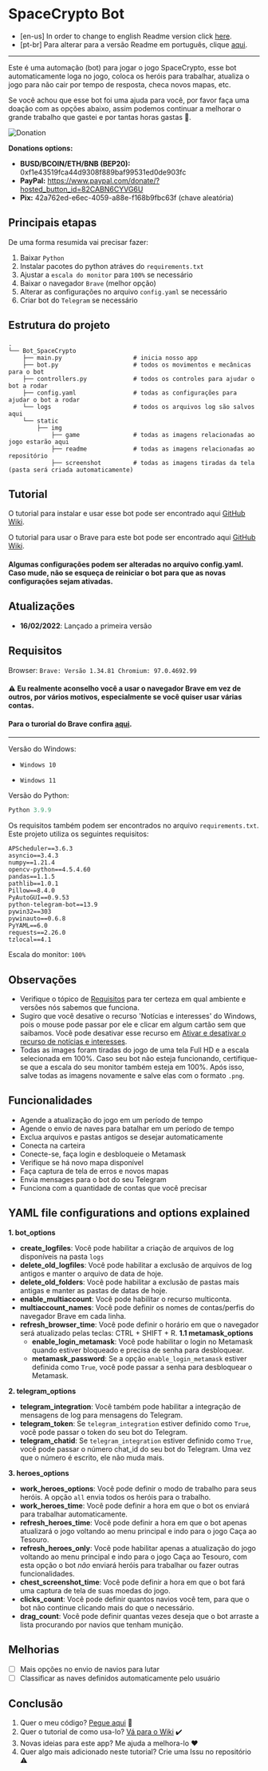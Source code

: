 # SpaceCrypto Bot

- [en-us] In order to change to english Readme version click [here](https://github.com/guimatheus92/Bot_SpaceCrypto/blob/main/README.md "here").
- [pt-br] Para alterar para a versão Readme em português, clique [aqui](https://github.com/guimatheus92/Bot_SpaceCrypto/blob/main/README.pt.md "aqui").

------------

Este é uma automação (bot) para jogar o jogo SpaceCrypto, esse bot automaticamente loga no jogo, coloca os heróis para trabalhar, atualiza o jogo para não cair por tempo de resposta, checa novos mapas, etc.

Se você achou que esse bot foi uma ajuda para você, por favor faça uma doação com as opções abaixo, assim podemos continuar a melhorar o grande trabalho que gastei e por tantas horas gastas 🤯.

![Donation](https://github.com/guimatheus92/Bot_SpaceCrypto/blob/main/static/img/readme/qr_code.png)

**Donations options:**

- **BUSD/BCOIN/ETH/BNB (BEP20):** 0xf1e43519fca44d9308f889baf99531ed0de903fc
- **PayPal:** https://www.paypal.com/donate/?hosted_button_id=82CABN6CYVG6U
- **Pix:** 42a762ed-e6ec-4059-a88e-f168b9fbc63f (chave aleatória)

## Principais etapas

De uma forma resumida vai precisar fazer:

1. Baixar `Python`
2. Instalar pacotes do python atráves do `requirements.txt`
3. Ajustar a `escala do monitor` para `100%` se necessário
4. Baixar o navegador `Brave` (melhor opção)
5. Alterar as configurações no arquivo `config.yaml` se necessário
6. Criar bot do `Telegram` se necessário

## Estrutura do projeto
    .
    └── Bot_SpaceCrypto
        ├── main.py                    # inicia nosso app
        ├── bot.py                     # todos os movimentos e mecânicas para o bot
        ├── controllers.py             # todos os controles para ajudar o bot a rodar
        ├── config.yaml                # todas as configurações para ajudar o bot a rodar
        └── logs                       # todos os arquivos log são salvos aqui
        └── static
            ├── img
                ├── game               # todas as imagens relacionadas ao jogo estarão aqui
                ├── readme             # todas as imagens relacionadas ao repositório
                ├── screenshot         # todas as imagens tiradas da tela (pasta será criada automaticamente)

## Tutorial

O tutorial para instalar e usar esse bot pode ser encontrado aqui [GitHub Wiki](https://github.com/guimatheus92/Bot_SpaceCrypto/wiki/How-to-execute-SpaceCrypto-bot "GitHub Wiki").

O tutorial para usar o Brave para este bot pode ser encontrado aqui [GitHub Wiki](https://github.com/guimatheus92/Bot_SpaceCrypto/wiki/How-to-enable-multiaccount-feature-on-Bot "GitHub Wiki").

#### Algumas configurações podem ser alteradas no arquivo config.yaml. Caso mude, não se esqueça de reiniciar o bot para que as novas configurações sejam ativadas.

## Atualizações

- **16/02/2022**: Lançado a primeira versão

## Requisitos

Browser: `Brave: Versão 1.34.81 Chromium: 97.0.4692.99`

#### ⚠️ Eu realmente aconselho você a usar o navegador Brave em vez de outros, por vários motivos, especialmente se você quiser usar várias contas.

#### Para o turorial do Brave confira [aqui](https://github.com/guimatheus92/Bot_SpaceCrypto/wiki/How-to-enable-multiaccount-feature-on-Bot "aqui").

------------
Versão do Windows:
- `Windows 10`

- `Windows 11`

Versão do Python:
```python
Python 3.9.9
```

Os requisitos também podem ser encontrados no arquivo `requirements.txt`.
Este projeto utiliza os seguintes requisitos:

    APScheduler==3.6.3
    asyncio==3.4.3    
    numpy==1.21.4
    opencv-python==4.5.4.60
    pandas==1.1.5
    pathlib==1.0.1
    Pillow==8.4.0
    PyAutoGUI==0.9.53
    python-telegram-bot==13.9
    pywin32==303
    pywinauto==0.6.8
    PyYAML==6.0
    requests==2.26.0
    tzlocal==4.1

Escala do monitor: `100%`

## Observações

- Verifique o tópico de [Requisitos](https://github.com/guimatheus92/Bot_SpaceCrypto/blob/main/README.pt.md#requisitos "Requisitos") para ter certeza em qual ambiente e versões nós sabemos que funciona.
- Sugiro que você desative o recurso 'Notícias e interesses' do Windows, pois o mouse pode passar por ele e clicar em algum cartão sem que saibamos. Você pode desativar esse recurso em [Ativar e desativar o recurso de notícias e interesses](https://support.microsoft.com/pt-br/windows/mantenha-se-atualizado-com-as-not%C3%ADcias-e-interesses-a39baa08-7488-4169-9ed8-577238f46f8f).
- Todas as images foram tiradas do jogo de uma tela Full HD e a escala selecionada em 100%. Caso seu bot não esteja funcionando, certifique-se que a escala do seu monitor também esteja em 100%. Após isso, salve todas as imagens novamente e salve elas com o formato `.png`.

## Funcionalidades

- Agende a atualização do jogo em um período de tempo
- Agende o envio de naves para batalhar em um período de tempo
- Exclua arquivos e pastas antigos se desejar automaticamente
- Conecta na carteira
- Conecte-se, faça login e desbloqueie o Metamask
- Verifique se há novo mapa disponível
- Faça captura de tela de erros e novos mapas
- Envia mensages para o bot do seu Telegram
- Funciona com a quantidade de contas que você precisar

## YAML file configurations and options explained

**1. bot_options**
- **create_logfiles**: Você pode habilitar a criação de arquivos de log disponíveis na pasta `logs`
- **delete_old_logfiles**: Você pode habilitar a exclusão de arquivos de log antigos e manter o arquivo de data de hoje.
- **delete_old_folders**: Você pode habilitar a exclusão de pastas mais antigas e manter as pastas de datas de hoje.
- **enable_multiaccount**: Você pode habilitar o recurso multiconta.
- **multiaccount_names**: Você pode definir os nomes de contas/perfis do navegador Brave em cada linha.
- **refresh_browser_time**: Você pode definir o horário em que o navegador será atualizado pelas teclas: CTRL + SHIFT + R.
**1.1 metamask_options**
	- **enable_login_metamask**: Você pode habilitar o login no Metamask quando estiver bloqueado e precisa de senha para desbloquear.
	- **metamask_password**: Se a opção `enable_login_metamask` estiver definida como `True`, você pode passar a senha para desbloquear o Metamask.

**2. telegram_options**
- **telegram_integration**: Você também pode habilitar a integração de mensagens de log para mensagens do Telegram.
- **telegram_token**: Se `telegram_integration` estiver definido como `True`, você pode passar o token do seu bot do Telegram.
- **telegram_chatid**: Se `telegram_integration` estiver definido como `True`, você pode passar o número chat_id do seu bot do Telegram. Uma vez que o número é escrito, ele não muda mais.

**3. heroes_options**
- **work_heroes_options**: Você pode definir o modo de trabalho para seus heróis. A opção `all` envia todos os heróis para o trabalho.
- **work_heroes_time**: Você pode definir a hora em que o bot os enviará para trabalhar automaticamente.
- **refresh_heroes_time**: Você pode definir a hora em que o bot apenas atualizará o jogo voltando ao menu principal e indo para o jogo Caça ao Tesouro.
- **refresh_heroes_only**: Você pode habilitar apenas a atualização do jogo voltando ao menu principal e indo para o jogo Caça ao Tesouro, com esta opção o bot *não* enviará heróis para trabalhar ou fazer outras funcionalidades.
- **chest_screenshot_time**: Você pode definir a hora em que o bot fará uma captura de tela de suas moedas do jogo.
- **clicks_count**: Você pode definir quantos navios você tem, para que o bot não continue clicando mais do que o necessário.
- **drag_count**: Você pode definir quantas vezes deseja que o bot arraste a lista procurando por navios que tenham munição.

## Melhorias

- [ ] Mais opções no envio de navios para lutar
- [ ] Classificar as naves definidos automaticamente pelo usuário

## Conclusão

1. Quer o meu código? [Pegue aqui](https://github.com/guimatheus92/Bot_SpaceCrypto "Grab it here") 📎
2. Quer o tutorial de como usa-lo? [Vá para o Wiki](https://github.com/guimatheus92/Bot_SpaceCrypto/wiki "Go to here") ✔️
3. Novas ideias para este app? Me ajuda a melhora-lo ❤️
4. Quer algo mais adicionado neste tutorial? Crie uma Issu no repositório ⚠️
